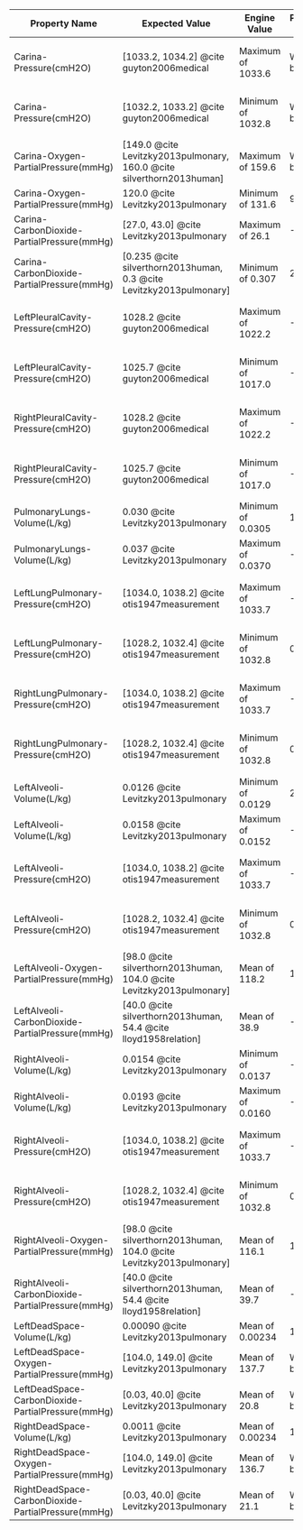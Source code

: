 |Property Name                                          |Expected Value                                                            |Engine Value          |Percent Error                                  |Notes                                      |
|---                                                    |---                                                                       |---                   |---                                            |---                                        |
|Carina-Pressure(cmH2O)                                 |[1033.2, 1034.2] @cite guyton2006medical                                  |Maximum of 1033.6     |<span class="success">Within bounds</span>     |Assume  P<sub>atm</sub> = 1033.2 cmH2O     |
|Carina-Pressure(cmH2O)                                 |[1032.2, 1033.2] @cite guyton2006medical                                  |Minimum of 1032.8     |<span class="success">Within bounds</span>     |Assume  P<sub>atm</sub> = 1033.2 cmH2O     |
|Carina-Oxygen-PartialPressure(mmHg)                    |[149.0 @cite Levitzky2013pulmonary, 160.0 @cite silverthorn2013human]     |Maximum of 159.6      |<span class="success">Within bounds</span>     |                                           |
|Carina-Oxygen-PartialPressure(mmHg)                    |120.0 @cite Levitzky2013pulmonary                                         |Minimum of 131.6      |<span class="success">9.6%</span>              |                                           |
|Carina-CarbonDioxide-PartialPressure(mmHg)             |[27.0, 43.0] @cite Levitzky2013pulmonary                                  |Maximum of 26.1       |<span class="success">-3.2%</span>             |                                           |
|Carina-CarbonDioxide-PartialPressure(mmHg)             |[0.235 @cite silverthorn2013human, 0.3 @cite Levitzky2013pulmonary]       |Minimum of 0.307      |<span class="success">2.5%</span>              |                                           |
|LeftPleuralCavity-Pressure(cmH2O)                      |1028.2 @cite guyton2006medical                                            |Maximum of 1022.2     |<span class="success">-0.6%</span>             |Assume  P<sub>atm</sub> = 1033.2 cmH2O     |
|LeftPleuralCavity-Pressure(cmH2O)                      |1025.7 @cite guyton2006medical                                            |Minimum of 1017.0     |<span class="success">-0.8%</span>             |Assume  P<sub>atm</sub> = 1033.2 cmH2O     |
|RightPleuralCavity-Pressure(cmH2O)                     |1028.2 @cite guyton2006medical                                            |Maximum of 1022.2     |<span class="success">-0.6%</span>             |Assume  P<sub>atm</sub> = 1033.2 cmH2O     |
|RightPleuralCavity-Pressure(cmH2O)                     |1025.7 @cite guyton2006medical                                            |Minimum of 1017.0     |<span class="success">-0.8%</span>             |Assume  P<sub>atm</sub> = 1033.2 cmH2O     |
|PulmonaryLungs-Volume(L/kg)                            |0.030 @cite Levitzky2013pulmonary                                         |Minimum of 0.0305     |<span class="success">1.8%</span>              |                                           |
|PulmonaryLungs-Volume(L/kg)                            |0.037 @cite Levitzky2013pulmonary                                         |Maximum of 0.0370     |<span class="success">-0%</span>               |                                           |
|LeftLungPulmonary-Pressure(cmH2O)                      |[1034.0, 1038.2] @cite otis1947measurement                                |Maximum of 1033.7     |<span class="success">-0%</span>               |Assume  P<sub>atm</sub> = 1033.2 cmH2O     |
|LeftLungPulmonary-Pressure(cmH2O)                      |[1028.2, 1032.4] @cite otis1947measurement                                |Minimum of 1032.8     |<span class="success">0%</span>                |Assume  P<sub>atm</sub> = 1033.2 cmH2O     |
|RightLungPulmonary-Pressure(cmH2O)                     |[1034.0, 1038.2] @cite otis1947measurement                                |Maximum of 1033.7     |<span class="success">-0%</span>               |Assume  P<sub>atm</sub> = 1033.2 cmH2O     |
|RightLungPulmonary-Pressure(cmH2O)                     |[1028.2, 1032.4] @cite otis1947measurement                                |Minimum of 1032.8     |<span class="success">0%</span>                |Assume  P<sub>atm</sub> = 1033.2 cmH2O     |
|LeftAlveoli-Volume(L/kg)                               |0.0126 @cite Levitzky2013pulmonary                                        |Minimum of 0.0129     |<span class="success">2%</span>                |                                           |
|LeftAlveoli-Volume(L/kg)                               |0.0158 @cite Levitzky2013pulmonary                                        |Maximum of 0.0152     |<span class="success">-3.8%</span>             |                                           |
|LeftAlveoli-Pressure(cmH2O)                            |[1034.0, 1038.2] @cite otis1947measurement                                |Maximum of 1033.7     |<span class="success">-0%</span>               |Assume  P<sub>atm</sub> = 1033.2 cmH2O     |
|LeftAlveoli-Pressure(cmH2O)                            |[1028.2, 1032.4] @cite otis1947measurement                                |Minimum of 1032.8     |<span class="success">0%</span>                |Assume  P<sub>atm</sub> = 1033.2 cmH2O     |
|LeftAlveoli-Oxygen-PartialPressure(mmHg)               |[98.0 @cite silverthorn2013human, 104.0 @cite Levitzky2013pulmonary]      |Mean of 118.2         |<span class="warning">13.7%</span>             |                                           |
|LeftAlveoli-CarbonDioxide-PartialPressure(mmHg)        |[40.0 @cite silverthorn2013human, 54.4 @cite lloyd1958relation]           |Mean of 38.9          |<span class="success">-2.6%</span>             |                                           |
|RightAlveoli-Volume(L/kg)                              |0.0154 @cite Levitzky2013pulmonary                                        |Minimum of 0.0137     |<span class="warning">-11.3%</span>            |                                           |
|RightAlveoli-Volume(L/kg)                              |0.0193 @cite Levitzky2013pulmonary                                        |Maximum of 0.0160     |<span class="warning">-17.1%</span>            |                                           |
|RightAlveoli-Pressure(cmH2O)                           |[1034.0, 1038.2] @cite otis1947measurement                                |Maximum of 1033.7     |<span class="success">-0%</span>               |Assume  P<sub>atm</sub> = 1033.2 cmH2O     |
|RightAlveoli-Pressure(cmH2O)                           |[1028.2, 1032.4] @cite otis1947measurement                                |Minimum of 1032.8     |<span class="success">0%</span>                |Assume  P<sub>atm</sub> = 1033.2 cmH2O     |
|RightAlveoli-Oxygen-PartialPressure(mmHg)              |[98.0 @cite silverthorn2013human, 104.0 @cite Levitzky2013pulmonary]      |Mean of 116.1         |<span class="warning">11.6%</span>             |                                           |
|RightAlveoli-CarbonDioxide-PartialPressure(mmHg)       |[40.0 @cite silverthorn2013human, 54.4 @cite lloyd1958relation]           |Mean of 39.7          |<span class="success">-0.7%</span>             |                                           |
|LeftDeadSpace-Volume(L/kg)                             |0.00090 @cite Levitzky2013pulmonary                                       |Mean of 0.00234       |<span class="danger">159.6%</span>             |                                           |
|LeftDeadSpace-Oxygen-PartialPressure(mmHg)             |[104.0, 149.0] @cite Levitzky2013pulmonary                                |Mean of 137.7         |<span class="success">Within bounds</span>     |                                           |
|LeftDeadSpace-CarbonDioxide-PartialPressure(mmHg)      |[0.03, 40.0] @cite Levitzky2013pulmonary                                  |Mean of 20.8          |<span class="success">Within bounds</span>     |                                           |
|RightDeadSpace-Volume(L/kg)                            |0.0011 @cite Levitzky2013pulmonary                                        |Mean of 0.00234       |<span class="danger">112.5%</span>             |                                           |
|RightDeadSpace-Oxygen-PartialPressure(mmHg)            |[104.0, 149.0] @cite Levitzky2013pulmonary                                |Mean of 136.7         |<span class="success">Within bounds</span>     |                                           |
|RightDeadSpace-CarbonDioxide-PartialPressure(mmHg)     |[0.03, 40.0] @cite Levitzky2013pulmonary                                  |Mean of 21.1          |<span class="success">Within bounds</span>     |                                           |
